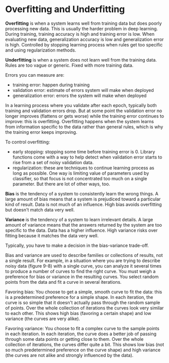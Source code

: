 # Overfitting and Underfitting

**Overfitting** is when a system learns well from training data but does poorly processing new data. This is usually the harder problem in deep learning. During training, training accuracy is high and training error is low. When evaluating new data, generalization accuracy is low and generalization error is high. Controlled by stopping learning process when rules get too specific and using regularization methods.

**Underfitting** is when a system does not learn well from the training data. Rules are too vague or generic. Fixed with more training data.

Errors you can measure are:
- training error: happen during training
- validation error: estimate of errors system will make when deployed
- generalization error: errors the system will make when deployed

In a learning process where you validate after each epoch, typically both training and validation errors drop.  But at some point the validation error no longer improves (flattens or gets worse) while the training error continues to improve: this is overfitting. Overfitting happens when the system learns from information specific to the data rather than general rules, which is why the training error keeps improving. 

To control overfitting:
- early stopping: stopping some time before training error is 0. Library functions come with a way to help detect when validation error starts to rise from a set of noisy validation data.
- regularization: these are techniques to continue learning process as long as possible. One way is limiting value of parameters used by classifier, so that focus is not concentrated too much on a single parameter. But there are lot of other ways, too.

**Bias** is the tendency of a system to consistently learn the wrong things. A large amount of bias means that a system is prejudiced toward a particular kind of result. Data is not much of an influence. High bias avoids overfitting but doesn't match data very well.

**Variance** is the tendency of a system to learn irrelevant details. A large amount of variance means that the answers returned by the system are too specific to the data. Data has a higher influence. High variance risks over fitting because it matches the data very well.

Typically, you have to make a decision in the bias-variance trade-off.

Bias and variance are used to describe families or collections of results, not a single result. For example, in a situation where you are trying to describe noisy data (figure 9-8) with a single curve, you can analyze it several times to produce a number of curves to find the right curve. You must weigh a preference for bias or variance in the resulting curves. You select random points from the data and fit a curve in several iterations. 

Favoring bias: You choose to get a simple, smooth curve to fit the data: this is a predetermined preference for a simple shape. In each iteration, the curve is so simple that it doesn't actually pass through the random sample of points. Over the whole collection of iterations the curves look very similar to each other. This shows high bias (favoring a certain shape) and low variance (the curves are very alike).

Favoring variance: You choose to fit a complex curve to the sample points in each iteration. In each iteration, the curve does a better job of passing through some data points or getting close to them. Over the whole collection of iterations, the curves differ quite a bit. This shows low bias (not so much predetermined preference on the curve shape) and high variance (the curves are not alike and strongly influenced by the data).
